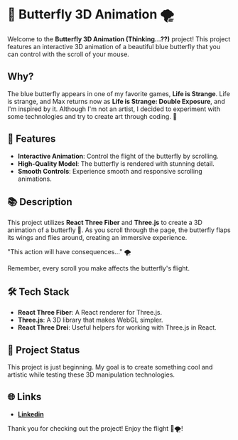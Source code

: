 # 🦋 Butterfly 3D Animation 🌪️

Welcome to the **Butterfly 3D Animation (Thinking...??)** project! This project features an interactive 3D animation of a beautiful blue butterfly that you can control with the scroll of your mouse.

## Why?
The blue butterfly appears in one of my favorite games, **Life is Strange**. Life is strange, and Max returns now as **Life is Strange: Double Exposure**, and I'm inspired by it. Although I'm not an artist, I decided to experiment with some technologies and try to create art through coding. 🌟

## 🌟 Features

- **Interactive Animation**: Control the flight of the butterfly by scrolling.
- **High-Quality Model**: The butterfly is rendered with stunning detail.
- **Smooth Controls**: Experience smooth and responsive scrolling animations.

## 📚 Description

This project utilizes **React Three Fiber** and **Three.js** to create a 3D animation of a butterfly 🦋. As you scroll through the page, the butterfly flaps its wings and flies around, creating an immersive experience.

"This action will have consequences..." 🌪️

Remember, every scroll you make affects the butterfly's flight.

## 🛠️ Tech Stack

- **React Three Fiber**: A React renderer for Three.js.
- **Three.js**: A 3D library that makes WebGL simpler.
- **React Three Drei**: Useful helpers for working with Three.js in React.

## 🌱 Project Status

This project is just beginning. My goal is to create something cool and artistic while testing these 3D manipulation technologies.

## 🌐 Links

- **[Linkedin](https://www.linkedin.com/in/jp-soares/)**

Thank you for checking out the project! Enjoy the flight 🦋🌪️!

